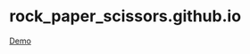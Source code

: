 # rock_paper_scissors.github.io

[Demo](https://nguyen-thanh-luan-github.github.io/rock_paper_scissors.github.io/)
